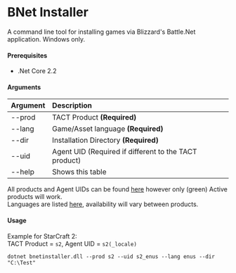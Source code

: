 # BNet Installer

A command line tool for installing games via Blizzard's Battle.Net application. Windows only.

#### Prerequisites
- .Net Core 2.2

#### Arguments

| Argument | Description |
| ------- | :---- |
| --prod | TACT Product **(Required)** |
| --lang | Game/Asset language **(Required)** |
| --dir | Installation Directory **(Required)** |
| --uid | Agent UID (Required if different to the TACT product) |
| --help | Shows this table |

All products and Agent UIDs can be found [here](https://wowdev.wiki/TACT#Products) however only (green) Active products will work.  
Languages are listed [here](BNetInstaller/Constants/Locale.cs), availability will vary between products.

#### Usage

Example for StarCraft 2:  
TACT Product = `s2`, Agent UID = `s2(_locale)`

`dotnet bnetinstaller.dll --prod s2 --uid s2_enus --lang enus --dir "C:\Test"`